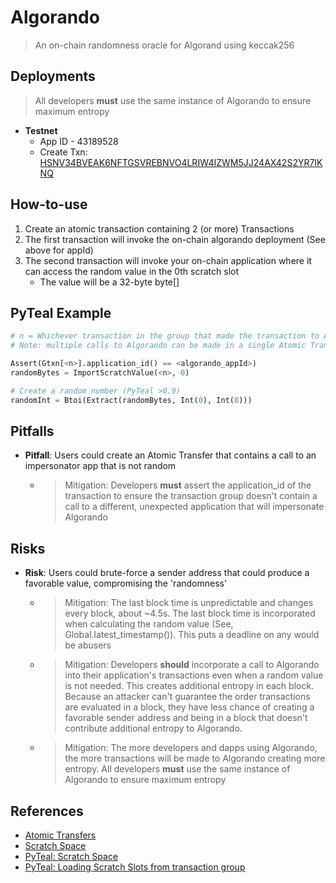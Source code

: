 # Algorando

> An on-chain randomness oracle for Algorand using keccak256

## Deployments

> All developers **must** use the same instance of Algorando to ensure maximum entropy

 - **Testnet**
     - App ID - 43189528
     - Create Txn: [HSNV34BVEAK6NFTGSVREBNVO4LRIW4IZWM5JJ24AX42S2YR7IKNQ](https://testnet.algoexplorer.io/tx/HSNV34BVEAK6NFTGSVREBNVO4LRIW4IZWM5JJ24AX42S2YR7IKNQ)

## How-to-use

1. Create an atomic transaction containing 2 (or more) Transactions
1. The first transaction will invoke the on-chain algorando deployment (See above for appId)
1. The second transaction will invoke your on-chain application where it can access the random value in the 0th scratch slot
    - The value will be a 32-byte byte[]

## PyTeal Example

```python
# n = Whichever transaction in the group that made the transaction to Algorando
# Note: multiple calls to Algorando can be made in a single Atomic Transfer

Assert(Gtxn[<n>].application_id() == <algorando_appId>)
randomBytes = ImportScratchValue(<n>, 0)

# Create a random number (PyTeal >0.9)
randomInt = Btoi(Extract(randomBytes, Int(0), Int(8)))
```

## Pitfalls
- **Pitfall**: Users could create an Atomic Transfer that contains a call to an impersonator app that is not random
   - > Mitigation: Developers **must** assert the application_id of the transaction to ensure the transaction group doesn't contain a call to a different, unexpected application that will impersonate Algorando

## Risks


 - **Risk**: Users could brute-force a sender address that could produce a favorable value, compromising the 'randomness'
   - > Mitigation: The last block time is unpredictable and changes every block, about ~4.5s. The last block time is incorporated when calculating the random value (See, Global.latest_timestamp()). This puts a deadline on any would be abusers
   - > Mitigation: Developers **should** incorporate a call to Algorando into their application's transactions even when a random value is not needed.  This creates additional entropy in each block. Because an attacker can't guarantee the order transactions are evaluated in a block, they have less chance of creating a favorable sender address and being in a block that doesn't contribute additional entropy to Algorando.
   - > Mitigation: The more developers and dapps using Algorando, the more transactions will be made to Algorando creating more entropy.  All developers **must** use the same instance of Algorando to ensure maximum entropy

## References

 - [Atomic Transfers](https://developer.algorand.org/docs/get-details/atomic_transfers/)
 - [Scratch Space](https://developer.algorand.org/docs/get-details/dapps/avm/teal/specification/#scratch-space)
 - [PyTeal: Scratch Space](https://pyteal.readthedocs.io/en/stable/scratch.html)
 - [PyTeal: Loading Scratch Slots from transaction group](https://pyteal.readthedocs.io/en/stable/loading_group_transaction.html#loading-scratch-slots)